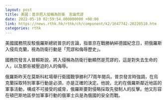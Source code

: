 ```yaml
---
layout: post
title: 美國：普京把入侵稱為防衛　言論荒謬
date: 2022-05-10 02:59:54.000000000 +08:00
link: https://news.rthk.hk/rthk/ch/component/k2/1647742-20220510.htm
categories: rthk
---
```


美國國務院反駁俄羅斯總統普京的言論，指普京在戰勝納綷德國紀念日，把俄羅斯入侵烏克蘭，視為防衛行動是「荒謬和侮辱歷史」。

國務院發言人普賴斯說，將入侵稱為防衛行動顯然是荒謬的，這是對失去生命的人，以及那些被壓迫的人的侮辱。

俄羅斯昨天在莫斯科紅場舉行衛國戰爭勝利77周年閱兵。普京發言時強調，在烏克蘭採取特別軍事行動是必須，亦是正確的決定。他說，北約在俄羅斯鄰近地區的軍事活動，構成不可接受的威脅，俄羅斯要對侵略採取先發制人的反擊。他又形容在頓巴斯地區參加軍事行動的俄軍士兵是為俄國的安全而戰。
